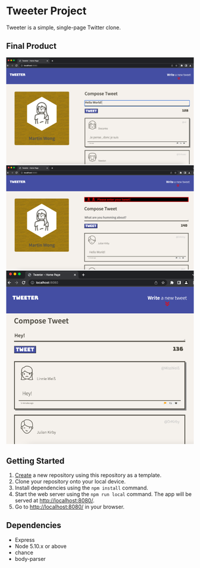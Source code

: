 # Tweeter Project

Tweeter is a simple, single-page Twitter clone.

## Final Product
!["Create Tweet"](./screenshot/CreateTweet.png)
!["Error Message"](./screenshot/ErrorMessage.png)
!["Tablet View"](./screenshot/TabletView.png)


## Getting Started

1. [Create](https://docs.github.com/en/repositories/creating-and-managing-repositories/creating-a-repository-from-a-template) a new repository using this repository as a template.
2. Clone your repository onto your local device.
3. Install dependencies using the `npm install` command.
3. Start the web server using the `npm run local` command. The app will be served at <http://localhost:8080/>.
4. Go to <http://localhost:8080/> in your browser.

## Dependencies

- Express
- Node 5.10.x or above
- chance
- body-parser